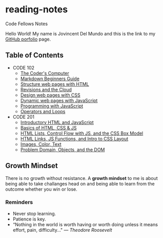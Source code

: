 # reading-notes
Code Fellows Notes

Hello World! My name is Jovincent Del Mundo and this is the link to my [GitHub porfolio](https://github.com/jrdelmu) page.

## Table of Contents 
- CODE 102
  - [The Coder's Computer](https://jrdelmu.github.io/reading-notes//coderscomp)
  - [Markdown Beginners Guide](https://jrdelmu.github.io/reading-notes/markdown)
  - [Structure web pages with HTML](https://jrdelmu.github.io/reading-notes/structurehtml)
  - [Revisions and the Cloud](https://jrdelmu.github.io/reading-notes/revcloud)
  - [Design web pages with CSS](https://jrdelmu.github.io/reading-notes/cssdesign)
  - [Dynamic web pages with JavaScript](https://jrdelmu.github.io/reading-notes/dynamicjs)
  - [Programming with JavaScript](https://jrdelmu.github.io/reading-notes/programjs)
  - [Operators and Loops](https://jrdelmu.github.io/reading-notes/oploop)
- CODE 201
  - [Introductory HTML and JavaScript](https://jrdelmu.github.io/reading-notes/class-01)
  - [Basics of HTML, CSS & JS](https://jrdelmu.github.io/reading-notes/class-02)
  - [HTML Lists, Control Flow with JS, and the CSS Box Model](https://jrdelmu.github.io/reading-notes/class-03)
  - [HTML Links, JS Functions, and Intro to CSS Layout](https://jrdelmu.github.io/reading-notes/class-04)
  - [Images, Color, Text](https://jrdelmu.github.io/reading-notes/class-05)
  - [Problem Domain, Objects, and the DOM](https://jrdelmu.github.io/reading-notes/class-06)

## Growth Mindset
There is no growth without resistance. A **growth mindset** to me is about being able to take challanges head on and being able to learn from the outcome whether you win or lose.

### Reminders
* Never stop learning.
* Patience is key.
* “Nothing in the world is worth having or worth doing unless it means effort, pain, difficulty..." ― _Theodore Roosevelt_


